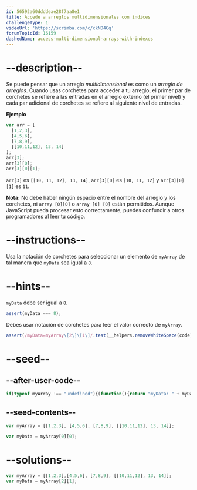 ```yaml
---
id: 56592a60ddddeae28f7aa8e1
title: Accede a arreglos multidimensionales con índices
challengeType: 1
videoUrl: 'https://scrimba.com/c/ckND4Cq'
forumTopicId: 16159
dashedName: access-multi-dimensional-arrays-with-indexes
---
```


# --description--

Se puede pensar que un arreglo <dfn>multidimensional</dfn> es como un *arreglo de arreglos*. Cuando usas corchetes para acceder a tu arreglo, el primer par de corchetes se refiere a las entradas en el arreglo externo (el primer nivel) y cada par adicional de corchetes se refiere al siguiente nivel de entradas.

**Ejemplo**

```js
var arr = [
  [1,2,3],
  [4,5,6],
  [7,8,9],
  [[10,11,12], 13, 14]
];
arr[3];
arr[3][0];
arr[3][0][1];
```

`arr[3]` es `[[10, 11, 12], 13, 14]`, `arr[3][0]` es `[10, 11, 12]` y `arr[3][0][1]` es `11`.

**Nota:** No debe haber ningún espacio entre el nombre del arreglo y los corchetes, ni `array [0][0]` o `array [0] [0]` están permitidos. Aunque JavaScript pueda procesar esto correctamente, puedes confundir a otros programadores al leer tu código.

# --instructions--

Usa la notación de corchetes para seleccionar un elemento de `myArray` de tal manera que `myData` sea igual a `8`.

# --hints--

`myData` debe ser igual a `8`.

```js
assert(myData === 8);
```

Debes usar notación de corchetes para leer el valor correcto de `myArray`.

```js
assert(/myData=myArray\[2\]\[1\]/.test(__helpers.removeWhiteSpace(code)));
```

# --seed--

## --after-user-code--

```js
if(typeof myArray !== "undefined"){(function(){return "myData: " + myData + " myArray: " + JSON.stringify(myArray);})();}
```

## --seed-contents--

```js
var myArray = [[1,2,3], [4,5,6], [7,8,9], [[10,11,12], 13, 14]];

var myData = myArray[0][0];
```

# --solutions--

```js
var myArray = [[1,2,3],[4,5,6], [7,8,9], [[10,11,12], 13, 14]];
var myData = myArray[2][1];
```
